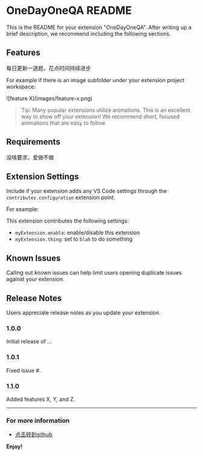 # OneDayOneQA README

This is the README for your extension "OneDayOneQA". After writing up a brief description, we recommend including the following sections.

## Features

每日更新一道题，花点时间持续进步

For example if there is an image subfolder under your extension project workspace:

\!\[feature X\]\(images/feature-x.png\)

> Tip: Many popular extensions utilize animations. This is an excellent way to show off your extension! We recommend short, focused animations that are easy to follow.

## Requirements

没啥要求，爱做不做

## Extension Settings

Include if your extension adds any VS Code settings through the `contributes.configuration` extension point.

For example:

This extension contributes the following settings:

* `myExtension.enable`: enable/disable this extension
* `myExtension.thing`: set to `blah` to do something

## Known Issues

Calling out known issues can help limit users opening duplicate issues against your extension.

## Release Notes

Users appreciate release notes as you update your extension.

### 1.0.0

Initial release of ...

### 1.0.1

Fixed issue #.

### 1.1.0

Added features X, Y, and Z.

-----------------------------------------------------------------------------------------------------------



### For more information

* [点击转到github](https://github.com/whtcgh/OneDayOneQA)

**Enjoy!**
